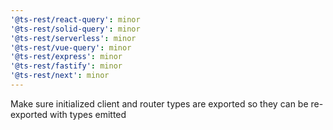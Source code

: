 ```yaml
---
'@ts-rest/react-query': minor
'@ts-rest/solid-query': minor
'@ts-rest/serverless': minor
'@ts-rest/vue-query': minor
'@ts-rest/express': minor
'@ts-rest/fastify': minor
'@ts-rest/next': minor
---
```


Make sure initialized client and router types are exported so they can be re-exported with types emitted
